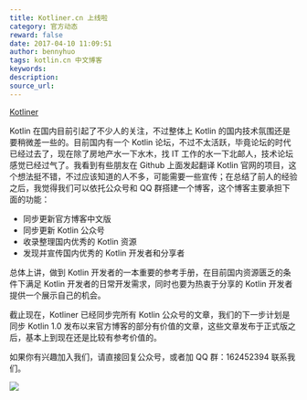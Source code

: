 ```yaml
---
title: Kotliner.cn 上线啦
category: 官方动态
reward: false
date: 2017-04-10 11:09:51
author: bennyhuo
tags: kotlin.cn 中文博客
keywords:
description:
source_url:
---
```


[Kotliner](http://www.kotliner.cn)

Kotlin 在国内目前引起了不少人的关注，不过整体上 Kotlin 的国内技术氛围还是要稍微差一些的。目前国内有一个 Kotlin 论坛，不过不太活跃，毕竟论坛的时代已经过去了，现在除了房地产水一下水木，找 IT 工作的水一下北邮人，技术论坛感觉已经过气了。我看到有些朋友在 Github 上面发起翻译 Kotlin 官网的项目，这个想法挺不错，不过应该知道的人不多，可能需要一些宣传；在总结了前人的经验之后，我觉得我们可以依托公众号和 QQ 群搭建一个博客，这个博客主要承担下面的功能：

* 同步更新官方博客中文版
* 同步更新 Kotlin 公众号
* 收录整理国内优秀的 Kotlin 资源
* 发现并宣传国内优秀的 Kotlin 开发者和分享者

总体上讲，做到 Kotlin 开发者的一本重要的参考手册，在目前国内资源匮乏的条件下满足 Kotlin 开发者的日常开发需求，同时也要为热衷于分享的 Kotlin 开发者提供一个展示自己的机会。

截止现在，Kotliner 已经同步完所有 Kotlin 公众号的文章，我们的下一步计划是同步 Kotlin 1.0 发布以来官方博客的部分有价值的文章，这些文章发布于正式版之后，基本上到现在还是比较有参考价值的。

如果你有兴趣加入我们，请直接回复公众号，或者加 QQ 群：162452394 联系我们。

![](/arts/e_group.png)